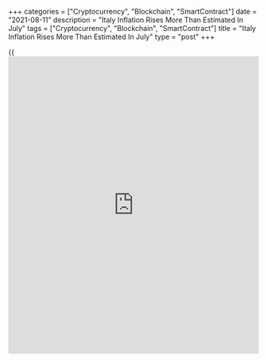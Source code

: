 +++
categories = ["Cryptocurrency", "Blockchain", "SmartContract"]
date = "2021-08-11"
description = "Italy Inflation Rises More Than Estimated In July"
tags = ["Cryptocurrency", "Blockchain", "SmartContract"]
title = "Italy Inflation Rises More Than Estimated In July"
type = "post"
+++

{{<iframe id="large-banner" src="https://www.bounty.group/#slide=27.0" width="100%" height="600" scrolling="no" style="border: 0px solid rgb(216, 221, 230); border-radius: 3px;">}}

Italy's consumer price inflation increased more than estimated in July,
final data from the statistical office Istat showed on Wednesday.

Consumer prices increased 1.9 percent yearly in July, following a 1.3
percent rise in June. In the initial estimate, inflation was 1.8
percent.

On a month-on-month basis, consumer prices rose 0.5 percent in July
versus 0.3 percent increase in the initial estimate.

The core inflation rose to 0.6 percent in July from 0.3 percent in the
prior month, as estimated.

Inflation, based on the harmonized index of consumer prices, eased to
1.0 percent in July from 1.3 percent in the previous month. According to
the initial estimate, HICP rose 0.9 percent.

The HICP fell 1.0 percent monthly in July. In the initial estimate, HICP
fell 1.1 percent.

For comments and feedback [contact](https://www.playgroundfx.com/contact/): editorial@rtt[news](https://www.letsplayfx.com/blog/forex-news-website/).com

[Economic News][1]

 **What parts of the world are seeing the best (and worst) economic
performances lately? Click[here][2] to check out our [Econ Scorecard][2]
and find out! See up-to-the-moment [ranking](https://www.playgroundfx.com/blog/crypto-exchange-ranking/)s for the best and worst
performers in [GDP][2], [unemployment rate][3], [inflation][4] and much
more.**

   1. www.rtt[news](https://www.letsplayfx.com/blog/forex-news-website/).com/Content/EconomicNews.aspx
   2. www.rtt[news](https://www.letsplayfx.com/blog/forex-news-website/).com/economic-scorecard/world-rank/GDP/highest-performance.aspx
   3. www.rtt[news](https://www.letsplayfx.com/blog/forex-news-website/).com/economic-scorecard/world-rank/unemployment-rate/lowest-performance.aspx
   4. www.rtt[news](https://www.letsplayfx.com/blog/forex-news-website/).com/economic-scorecard/world-rank/CPI/highest-performance.aspx